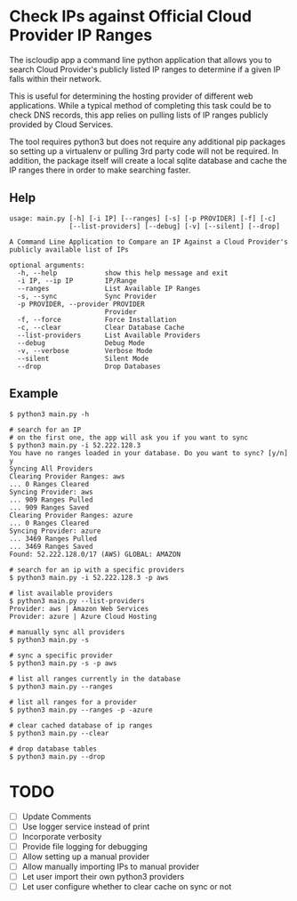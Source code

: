 # Check IPs against Official Cloud Provider IP Ranges

The iscloudip app a command line python application that allows you to search Cloud Provider's publicly listed IP ranges to determine if a given IP falls within their network.

This is useful for determining the hosting provider of different web applications. While a typical method of completing this task could be to check DNS records, this app relies on pulling lists of IP ranges publicly provided by Cloud Services.

The tool requires python3 but does not require any additional pip packages so setting up a virtualenv or pulling 3rd party code will not be required. In addition, the package itself will create a local sqlite database and cache the IP ranges there in order to make searching faster.


## Help

```
usage: main.py [-h] [-i IP] [--ranges] [-s] [-p PROVIDER] [-f] [-c]
               [--list-providers] [--debug] [-v] [--silent] [--drop]

A Command Line Application to Compare an IP Against a Cloud Provider's publicly available list of IPs

optional arguments:
  -h, --help            show this help message and exit
  -i IP, --ip IP        IP/Range
  --ranges              List Available IP Ranges
  -s, --sync            Sync Provider
  -p PROVIDER, --provider PROVIDER
                        Provider
  -f, --force           Force Installation
  -c, --clear           Clear Database Cache
  --list-providers      List Available Providers
  --debug               Debug Mode
  -v, --verbose         Verbose Mode
  --silent              Silent Mode
  --drop                Drop Databases
  ```

## Example

```
$ python3 main.py -h

# search for an IP
# on the first one, the app will ask you if you want to sync
$ python3 main.py -i 52.222.128.3
You have no ranges loaded in your database. Do you want to sync? [y/n] y
Syncing All Providers
Clearing Provider Ranges: aws
... 0 Ranges Cleared
Syncing Provider: aws
... 909 Ranges Pulled
... 909 Ranges Saved
Clearing Provider Ranges: azure
... 0 Ranges Cleared
Syncing Provider: azure
... 3469 Ranges Pulled
... 3469 Ranges Saved
Found: 52.222.128.0/17 (AWS) GLOBAL: AMAZON

# search for an ip with a specific providers
$ python3 main.py -i 52.222.128.3 -p aws

# list available providers
$ python3 main.py --list-providers
Provider: aws | Amazon Web Services
Provider: azure | Azure Cloud Hosting

# manually sync all providers
$ python3 main.py -s

# sync a specific provider
$ python3 main.py -s -p aws

# list all ranges currently in the database
$ python3 main.py --ranges

# list all ranges for a provider
$ python3 main.py --ranges -p -azure

# clear cached database of ip ranges
$ python3 main.py --clear

# drop database tables
$ python3 main.py --drop

```

# TODO

- [ ] Update Comments
- [ ] Use logger service instead of print
- [ ] Incorporate verbosity
- [ ] Provide file logging for debugging
- [ ] Allow setting up a manual provider
- [ ] Allow manually importing IPs to manual provider
- [ ] Let user import their own python3 providers
- [ ] Let user configure whether to clear cache on sync or not

